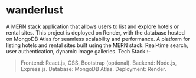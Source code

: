 # wanderlust
A MERN stack application that allows users to list and explore hotels or rental sites. This project is deployed on Render, with the database hosted on MongoDB Atlas for seamless scalability and performance.
A platform for listing hotels and rental sites built using the MERN stack.
Real-time search, user authentication, dynamic image galleries.
Tech Stack :-
>Frontend: React.js, CSS, Bootstrap (optional).
>Backend: Node.js, Express.js.
>Database: MongoDB Atlas.
>Deployment: Render.
